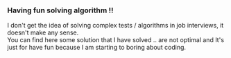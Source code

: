 ### Having fun solving algorithm !!

I don't get the idea of solving complex tests / algorithms in job interviews, it doesn't make any sense. </br>
You can find here some solution that I have solved .. are not optimal and It's just for have fun because I am starting to boring about coding.
